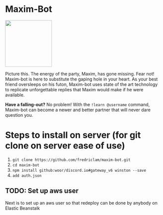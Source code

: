 # Maxim-Bot

<img src="https://lh4.googleusercontent.com/Q-969M6qGMUpQWH5TqUXVY0wNvmFOiNX_ZrDbfTMg72ERJXq9RVwnljjW9kmhFkWahYwKA4DrAuvm1YS479Z=w3246-h1564" width="150px" height="150px">


Picture this. The energy of the party, Maxim, has gone missing. Fear not! Maxim-bot is here to substitute the gaping hole in your heart.
As your best friend oversleeps on his futon, Maxim-bot uses state of the art technology to replicate unforgettable replies that Maxim would make if he were available.

**Have a falling-out?** No problem! With the `!learn @username` command, Maxim-bot can become a newer and better partner that will never dare question you.

# Steps to install on server (for git clone on server ease of use)

1. `git clone https://github.com/fredriclam/maxim-bot.git`
2. `cd maxim-bot`
3. `npm install github:woor/discord.io#gateway_v6 winston --save`
4. `add auth.json`


## TODO: Set up aws user

Next is to set up an aws user so that redeploy can be done by anybody on Elastic Beanstalk
